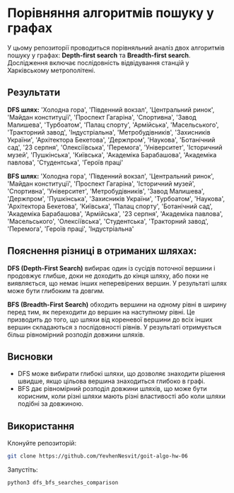 # Порівняння алгоритмів пошуку у графах
У цьому репозиторії проводиться порівняльний аналіз двох алгоритмів пошуку у графах: **Depth-first search** та **Breadth-first search**. Дослідження включає послідовність відвідування станцій у Харківському метрополітені.

## Результати
**DFS шлях:** 'Холодна гора', 'Південний вокзал', 'Центральний ринок', 'Майдан конституції', 'Проспект Гагаріна', 'Спортивна', 'Завод Малишева', 'Турбоатом', 'Палац спорту', 'Армійська', 'Масельського', 'Тракторний завод', 'Індустріальна', 'Метробудівників', 'Захисників України', 'Архітектора Бекетова', 'Держпром', 'Наукова', 'Ботанічний сад', '23 серпня', 'Олексіївська', 'Перемога', 'Університет', 'Історичний музей', 'Пушкінська', 'Київська', 'Академіка Барабашова', 'Академіка павлова', 'Студентська', 'Героїв праці'

**BFS шлях:** 'Холодна гора', 'Південний вокзал', 'Центральний ринок', 'Майдан конституції', 'Проспект Гагаріна', 'Історичний музей', 'Спортивна', 'Університет', 'Метробудівників', 'Завод Малишева', 'Держпром', 'Пушкінська', 'Захисників України', 'Турбоатом', 'Наукова', 'Архітектора Бекетова', 'Київська', 'Палац спорту', 'Ботанічний сад', 'Академіка Барабашова', 'Армійська', '23 серпня', 'Академіка павлова', 'Масельського', 'Олексіївська', 'Студентська', 'Тракторний завод', 'Перемога', 'Героїв праці', 'Індустріальна'

## Пояснення різниці в отриманих шляхах:

**DFS (Depth-First Search)** вибирає один із сусідів поточної вершини і продовжує глибше, доки не доходить до кінця шляху, або поки не виявляється, що немає інших неперевірених вершин. У результаті шлях може бути глибоким та довгим.

**BFS (Breadth-First Search)** обходить вершини на одному рівні в ширину перед тим, як переходити до вершин на наступному рівні. Це призводить до того, що шляхи від кореневої вершини до всіх інших вершин складаються з послідовності рівнів. У результаті отримується більш рівномірний розподіл довжини шляхів.

## Висновки
- DFS може вибирати глибокі шляхи, що дозволяє знаходити рішення швидше, якщо цільова вершина знаходиться глибоко в графі.
- BFS дає рівномірний розподіл довжини шляхів, що може бути корисним, коли різні шляхи мають різні властивості або коли шляхи подібні за довжиною.

## Використання

Клонуйте репозиторій:

```bash
git clone https://github.com/YevhenNesvit/goit-algo-hw-06
```

Запустіть:
```bash
python3 dfs_bfs_searches_comparison
```

